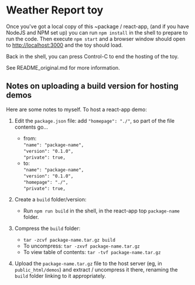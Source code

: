 # Weather Report toy

Once you've got a local copy of this ~package / react-app, (and if you have
NodeJS and NPM set up) you can run `npm install` in the shell to prepare to run
the code.  Then execute `npm start` and a browser window should open to
[http://localhost:3000](http://localhost:3000) and the toy should load.

Back in the shell, you can press Control-C to end the hosting of the toy.

See README_original.md for more information.


## Notes on uploading a build version for hosting demos

Here are some notes to myself.  To host a react-app demo:
1. Edit the `package.json` file: add `"homepage": "./"`, so part of the file
contents go...  
   * from:  
     `"name": "package-name",`  
     `"version": "0.1.0",`  
     `"private": true,`
   * to:  
     `"name": "package-name",`  
     `"version": "0.1.0",`  
     `"homepage": "./",`  
     `"private": true,`

2. Create a `build` folder/version:
    * Run `npm run build` in the shell, in the react-app top `package-name` folder.

3. Compress the `build` folder:
   * `tar -zcvf package-name.tar.gz build`
   * To uncompress: `tar -zxvf package-name.tar.gz`
   * To view table of contents: `tar -tvf package-name.tar.gz`

4. Upload the `package-name.tar.gz` file to the host server (eg, in
`public_html/demos`) and extract / uncompress it there, renaming the `build`
folder linking to it appropriately.